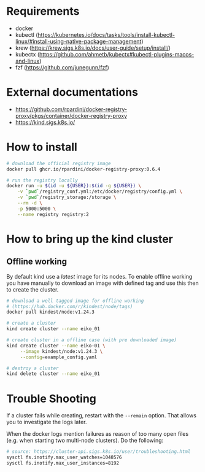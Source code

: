 # Requirements
* docker
* kubectl (https://kubernetes.io/docs/tasks/tools/install-kubectl-linux/#install-using-native-package-management)
* krew (https://krew.sigs.k8s.io/docs/user-guide/setup/install/)
* kubectx (https://github.com/ahmetb/kubectx#kubectl-plugins-macos-and-linux)
* fzf (https://github.com/junegunn/fzf)

# External documentations
* https://github.com/rpardini/docker-registry-proxy/pkgs/container/docker-registry-proxy
* https://kind.sigs.k8s.io/



# How to install
```bash
# download the official registry image
docker pull ghcr.io/rpardini/docker-registry-proxy:0.6.4

# run the registry locally 
docker run -u $(id -u ${USER}):$(id -g ${USER}) \
    -v `pwd`/registry_conf.yml:/etc/docker/registry/config.yml \
    -v `pwd`/registry_storage:/storage \
    --rm -d \
    -p 5000:5000 \
    --name registry registry:2
```

# How to bring up the kind cluster
## Offline working
By default kind use a *latest* image for its nodes. To enable offline working
you have manually to download an image with defined tag and use this then to
create the cluster.
```bash
# download a well tagged image for offline working
# (https://hub.docker.com/r/kindest/node/tags)
docker pull kindest/node:v1.24.3

# create a cluster
kind create cluster --name eiko_01

# create cluster in a offline case (with pre downloaded image)
kind create cluster --name eiko-01 \
     --image kindest/node:v1.24.3 \
     --config=example_config.yaml

# destroy a cluster
kind delete cluster --name eiko_01
```

# Trouble Shooting
If a cluster fails while creating, restart with the `--remain` option.
That allows you to investigate the logs later.

When the docker logs mention failures as reason of too many open files (e.g. when
starting two multi-node clusters). Do the following:

```bash
# source: https://cluster-api.sigs.k8s.io/user/troubleshooting.html
sysctl fs.inotify.max_user_watches=1048576
sysctl fs.inotify.max_user_instances=8192
```
